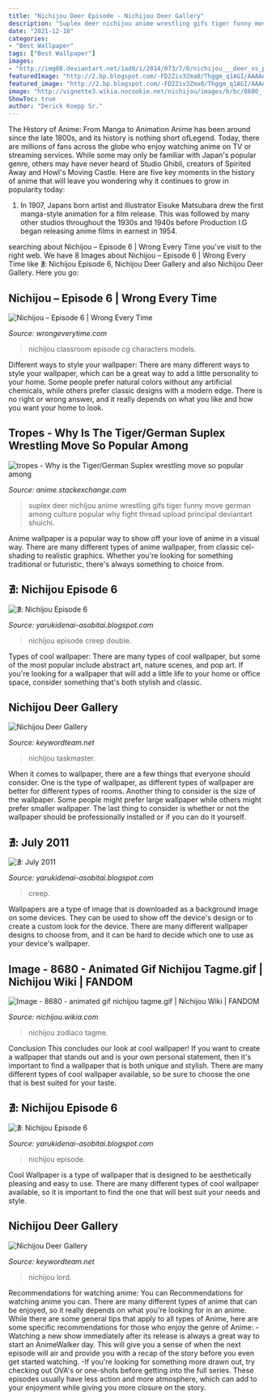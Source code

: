 ```yaml
---
title: "Nichijou Deer Episode - Nichijou Deer Gallery"
description: "Suplex deer nichijou anime wrestling gifs tiger funny move german among culture popular why fight thread upload principal deviantart shuichi"
date: "2021-12-18"
categories:
- "Best Wallpaper"
tags: ["Best Wallpaper"]
images:
- "http://img08.deviantart.net/1ad8/i/2014/073/7/0/nichijou___deer_vs_principal_by_junkosakura01-d7a4ize.jpg"
featuredImage: "http://2.bp.blogspot.com/-FD2Ziv3Zma0/Thggm_q1AGI/AAAAAAAAAMg/pQFSf2Ec5XE/w1200-h630-p-k-no-nu/23422_110405702308437_100000170238007_266585_7626138_n.jpg"
featured_image: "http://2.bp.blogspot.com/-FD2Ziv3Zma0/Thggm_q1AGI/AAAAAAAAAMg/pQFSf2Ec5XE/w1200-h630-p-k-no-nu/23422_110405702308437_100000170238007_266585_7626138_n.jpg"
image: "http://vignette3.wikia.nocookie.net/nichijou/images/b/bc/8680_-_animated_gif_nichijou_tagme.gif/revision/latest?cb=20110902115450"
ShowToc: true
author: "Derick Koepp Sr."
---
```



The History of Anime: From Manga to Animation
Anime has been around since the late 1800s, and its history is nothing short ofLegend. Today, there are millions of fans across the globe who enjoy watching anime on TV or streaming services. While some may only be familiar with Japan's popular genre, others may have never heard of Studio Ghibli, creators of Spirited Away and Howl's Moving Castle. Here are five key moments in the history of anime that will leave you wondering why it continues to grow in popularity today:
1) In 1907, Japans born artist and illustrator Eisuke Matsubara drew the first manga-style animation for a film release. This was followed by many other studios throughout the 1930s and 1940s before Production I.G began releasing anime films in earnest in 1954.

	

		
searching about Nichijou – Episode 6 | Wrong Every Time you've visit to the right web. We have 8 Images about Nichijou – Episode 6 | Wrong Every Time like ∄: Nichijou Episode 6, Nichijou Deer Gallery and also Nichijou Deer Gallery. Here you go:
		
    
## Nichijou – Episode 6 | Wrong Every Time

<img loading=lazy src="https://i0.wp.com/wrongeverytime.com/wp-content/uploads/2016/08/Underwater-Commie-Nichijou-06-720p-96B5F9C8.mkv_snapshot_11.22_2016.08.12_15.57.55.jpg" onerror="this.onerror=null;this.src='https://tse1.mm.bing.net/th?id=OIP.fefKL6GzLV0UUJ__YOCDxgHaEK&amp;pid=15.1';" alt="Nichijou – Episode 6 | Wrong Every Time">

_Source: wrongeverytime.com_

>nichijou classroom episode cg characters models. 

	

Different ways to style your wallpaper:
There are many different ways to style your wallpaper, which can be a great way to add a little personality to your home. Some people prefer natural colors without any artificial chemicals, while others prefer classic designs with a modern edge. There is no right or wrong answer, and it really depends on what you like and how you want your home to look.

    
## Tropes - Why Is The Tiger/German Suplex Wrestling Move So Popular Among

<img loading=lazy src="http://i.stack.imgur.com/YvJrv.gif" onerror="this.onerror=null;this.src='https://tse3.mm.bing.net/th?id=OIP.K5W8u9RmfV2HYWpyekmE8gAAAA&amp;pid=15.1';" alt="tropes - Why is the Tiger/German Suplex wrestling move so popular among">

_Source: anime.stackexchange.com_

>suplex deer nichijou anime wrestling gifs tiger funny move german among culture popular why fight thread upload principal deviantart shuichi. 

	

Anime wallpaper is a popular way to show off your love of anime in a visual way. There are many different types of anime wallpaper, from classic cel-shading to realistic graphics. Whether you're looking for something traditional or futuristic, there's always something to choice from.

    
## ∄: Nichijou Episode 6

<img loading=lazy src="http://2.bp.blogspot.com/-FD2Ziv3Zma0/Thggm_q1AGI/AAAAAAAAAMg/pQFSf2Ec5XE/w1200-h630-p-k-no-nu/23422_110405702308437_100000170238007_266585_7626138_n.jpg" onerror="this.onerror=null;this.src='https://tse2.mm.bing.net/th?id=OIP.rMQlI25q0LI9InPdyqrRegHaD4&amp;pid=15.1';" alt="∄: Nichijou Episode 6">

_Source: yarukidenai-asobitai.blogspot.com_

>nichijou episode creep double. 

	

Types of cool wallpaper:
There are many types of cool wallpaper, but some of the most popular include abstract art, nature scenes, and pop art. If you're looking for a wallpaper that will add a little life to your home or office space, consider something that's both stylish and classic.

    
## Nichijou Deer Gallery

<img loading=lazy src="http://4.bp.blogspot.com/-1wEQCocVck8/TccMoRsoDxI/AAAAAAAAAUo/O5wNdKafYVU/s1600/snap2011-05-08-22h01m16s142.jpg" onerror="this.onerror=null;this.src='https://tse4.mm.bing.net/th?id=OIP.d6eqLKMf15uDmCwoRme75wHaEK&amp;pid=15.1';" alt="Nichijou Deer Gallery">

_Source: keywordteam.net_

>nichijou taskmaster. 

	

When it comes to wallpaper, there are a few things that everyone should consider. One is the type of wallpaper, as different types of wallpaper are better for different types of rooms. Another thing to consider is the size of the wallpaper. Some people might prefer large wallpaper while others might prefer smaller wallpaper. The last thing to consider is whether or not the wallpaper should be professionally installed or if you can do it yourself.

    
## ∄: July 2011

<img loading=lazy src="https://2.bp.blogspot.com/-FD2Ziv3Zma0/Thggm_q1AGI/AAAAAAAAAMg/pQFSf2Ec5XE/s1600/23422_110405702308437_100000170238007_266585_7626138_n.jpg" onerror="this.onerror=null;this.src='https://tse2.mm.bing.net/th?id=OIP.cLN2Abjut3Yb-Jn5GPSy5gHaEK&amp;pid=15.1';" alt="∄: July 2011">

_Source: yarukidenai-asobitai.blogspot.com_

>creep. 

	

Wallpapers are a type of image that is downloaded as a background image on some devices. They can be used to show off the device's design or to create a custom look for the device. There are many different wallpaper designs to choose from, and it can be hard to decide which one to use as your device's wallpaper.

    
## Image - 8680 - Animated Gif Nichijou Tagme.gif | Nichijou Wiki | FANDOM

<img loading=lazy src="http://vignette3.wikia.nocookie.net/nichijou/images/b/bc/8680_-_animated_gif_nichijou_tagme.gif/revision/latest?cb=20110902115450" onerror="this.onerror=null;this.src='https://tse4.mm.bing.net/th?id=OIP.ElR2S8BiDz_PZzGlfrFNeAHaEK&amp;pid=15.1';" alt="Image - 8680 - animated gif nichijou tagme.gif | Nichijou Wiki | FANDOM">

_Source: nichijou.wikia.com_

>nichijou zodiaco tagme. 

	

Conclusion
This concludes our look at cool wallpaper! If you want to create a wallpaper that stands out and is your own personal statement, then it's important to find a wallpaper that is both unique and stylish. There are many different types of cool wallpaper available, so be sure to choose the one that is best suited for your taste.

    
## ∄: Nichijou Episode 6

<img loading=lazy src="https://1.bp.blogspot.com/-Z0Q70lUlWI0/ThggUaqwXSI/AAAAAAAAALA/-m_PVmS_4Ko/s640/%255BCoalgirls%255D_Nichijou_06_%25281280x720_H.264_AAC%2529_%255B3710DF31%255D.mkv_snapshot_19.09_%255B2011.07.09_18.59.31%255D.jpg" onerror="this.onerror=null;this.src='https://tse1.mm.bing.net/th?id=OIP.HlieCXDaNMcXu3w-2CFOCwEsCo&amp;pid=15.1';" alt="∄: Nichijou Episode 6">

_Source: yarukidenai-asobitai.blogspot.com_

>nichijou episode. 

	

Cool Wallpaper is a type of wallpaper that is designed to be aesthetically pleasing and easy to use. There are many different types of cool wallpaper available, so it is important to find the one that will best suit your needs and style.

    
## Nichijou Deer Gallery

<img loading=lazy src="http://img08.deviantart.net/1ad8/i/2014/073/7/0/nichijou___deer_vs_principal_by_junkosakura01-d7a4ize.jpg" onerror="this.onerror=null;this.src='https://tse1.mm.bing.net/th?id=OIP.KZwtaoBlN-Gg0YxLxFCBtQHaE8&amp;pid=15.1';" alt="Nichijou Deer Gallery">

_Source: keywordteam.net_

>nichijou lord. 

	

Recommendations for watching anime: You can
Recommendations for watching anime you can. There are many different types of anime that can be enjoyed, so it really depends on what you're looking for in an anime. While there are some general tips that apply to all types of Anime, here are some specific recommendations for those who enjoy the genre of Anime: 
-Watching a new show immediately after its release is always a great way to start an AnimeWalker day. This will give you a sense of when the next episode will air and provide you with a recap of the story before you even get started watching. 
-If you're looking for something more drawn out, try checking out OVA's or one-shots before getting into the full series. These episodes usually have less action and more atmosphere, which can add to your enjoyment while giving you more closure on the story.


